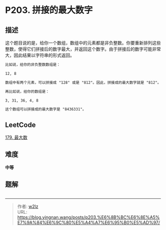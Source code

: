 # P203. 拼接的最大数字


<!--more-->

## 描述

这个题目说的是，给你一个数组，数组中的元素都是非负整数。你要重新排列这些整数，使得它们拼接后的数字最大，并返回这个数字。由于拼接后的数字可能非常大，因此结果以字符串的形式返回。

```markdown
比如说，给你的非负整数数组是：

12, 8

数组中有两个元素，可以拼接成 "128" 或是 "812"。因此，拼接成的最大数字就是 "812"。注意，结果是一个字符串。

再比如说，给你的数组是：

3, 31, 36, 4, 8

这个数组可以拼接成的最大数字是 "8436331"。
```

## LeetCode

[179. 最大数](https://leetcode.cn/problems/largest-number/description/)

## 难度

**中等**

## 题解

```java

```


---

> 作者: [w2lz](https://github.com/w2lz)  
> URL: https://blog.yingnan.wang/posts/p203.%E6%8B%BC%E6%8E%A5%E7%9A%84%E6%9C%80%E5%A4%A7%E6%95%B0%E5%AD%97/  

